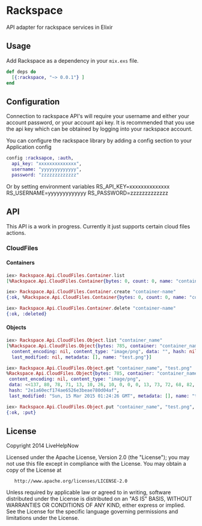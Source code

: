 # Rackspace
API adapter for rackspace services in Elixir

## Usage

Add Rackspace as a dependency in your `mix.exs` file.

```elixir
def deps do
  [{:rackspace, "~> 0.0.1"} ]
end
```

## Configuration
Connection to rackspace API's will require your username and either your account password, or your account api key. It is recommended that you use the api key which can be obtained by logging into your rackspace account.

You can configure the rackspace library by adding a config section to your Application config
```elixir
config :racksapce, :auth,
  api_key: "xxxxxxxxxxxxxx",
  username: "yyyyyyyyyyyyy",
  password: "zzzzzzzzzzzzz"
```

Or by setting environment variables
RS_API_KEY=xxxxxxxxxxxxxx
RS_USERNAME=yyyyyyyyyyyyy
RS_PASSWORD=zzzzzzzzzzzzz

## API

This API is a work in progress. Currently it just supports certain cloud files actions.

### CloudFiles

#### Containers

```elixir
iex> Rackspace.Api.CloudFiles.Container.list
[%Rackspace.Api.CloudFiles.Container{bytes: 0, count: 0, name: "container_name"}]

iex> Rackspace.Api.CloudFiles.Container.create "container-name"
{:ok, %Rackspace.Api.CloudFiles.Container{bytes: 0, count: 0, name: "container_name"}}

iex> Rackspace.Api.CloudFiles.Container.delete "container-name"
{:ok, :deleted}
```

#### Objects

```elixir
iex> Rackspace.Api.CloudFiles.Object.list "container_name"
[%Rackspace.Api.CloudFiles.Object{bytes: 785, container: "container_name",
  content_encoding: nil, content_type: "image/png", data: "", hash: nil,
  last_modified: nil, metadata: [], name: "test.png"}]

iex> Rackspace.Api.CloudFiles.Object.get "container_name", "test.png"
%Rackspace.Api.CloudFiles.Object{bytes: 785, container: "container_name",
 content_encoding: nil, content_type: "image/png",
 data: <<137, 80, 78, 71, 13, 10, 26, 10, 0, 0, 0, 13, 73, 72, 68, 82, 0, 0, 0, 16, 0, 0, 0, 16, 8, 3, 0, 0, 0, 40, 45, 15, 83, 0, 0, 1, 44, 80, 76, 84, 69, 0, 0, 0, 68, ...>>,
 hash: "2e1a60ecf174ae6526e3beae780d04af",
 last_modified: "Sun, 15 Mar 2015 01:24:26 GMT", metadata: [], name: "test.png"}

iex> Rackspace.Api.CloudFiles.Object.put "container_name", "test.png", <<>>
{:ok, :put}
```

## License

   Copyright 2014 LiveHelpNow

   Licensed under the Apache License, Version 2.0 (the "License");
   you may not use this file except in compliance with the License.
   You may obtain a copy of the License at

       http://www.apache.org/licenses/LICENSE-2.0

   Unless required by applicable law or agreed to in writing, software
   distributed under the License is distributed on an "AS IS" BASIS,
   WITHOUT WARRANTIES OR CONDITIONS OF ANY KIND, either express or implied.
   See the License for the specific language governing permissions and
   limitations under the License.
